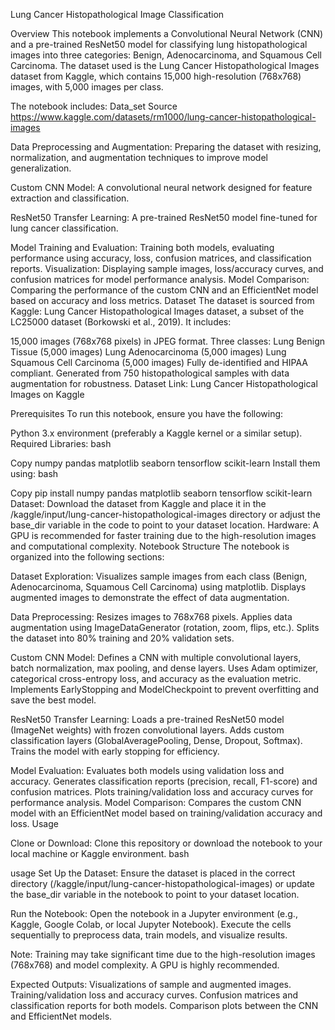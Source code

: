 Lung Cancer Histopathological Image Classification

Overview
This notebook implements a Convolutional Neural Network (CNN) and a pre-trained ResNet50 model for classifying lung histopathological images into three categories: Benign, Adenocarcinoma, and Squamous Cell Carcinoma. The dataset used is the Lung Cancer Histopathological Images dataset from Kaggle, which contains 15,000 high-resolution (768x768) images, with 5,000 images per class.



The notebook includes:
Data_set Source
https://www.kaggle.com/datasets/rm1000/lung-cancer-histopathological-images

Data Preprocessing and Augmentation: Preparing the dataset with resizing, normalization, and augmentation techniques to improve model generalization.

Custom CNN Model: A convolutional neural network designed for feature extraction and classification.

ResNet50 Transfer Learning: A pre-trained ResNet50 model fine-tuned for lung cancer classification.

Model Training and Evaluation: Training both models, evaluating performance using accuracy, loss, confusion matrices, and classification reports.
Visualization: Displaying sample images, loss/accuracy curves, and confusion matrices for model performance analysis.
Model Comparison: Comparing the performance of the custom CNN and an EfficientNet model based on accuracy and loss metrics.
Dataset
The dataset is sourced from Kaggle: Lung Cancer Histopathological Images dataset, a subset of the LC25000 dataset (Borkowski et al., 2019). It includes:

15,000 images (768x768 pixels) in JPEG format.
Three classes:
Lung Benign Tissue (5,000 images)
Lung Adenocarcinoma (5,000 images)
Lung Squamous Cell Carcinoma (5,000 images)
Fully de-identified and HIPAA compliant.
Generated from 750 histopathological samples with data augmentation for robustness.
Dataset Link: Lung Cancer Histopathological Images on Kaggle

Prerequisites
To run this notebook, ensure you have the following:

Python 3.x environment (preferably a Kaggle kernel or a similar setup).
Required Libraries:
bash

Copy
numpy
pandas
matplotlib
seaborn
tensorflow
scikit-learn
Install them using:
bash

Copy
pip install numpy pandas matplotlib seaborn tensorflow scikit-learn
Dataset: Download the dataset from Kaggle and place it in the /kaggle/input/lung-cancer-histopathological-images directory or adjust the base_dir variable in the code to point to your dataset location.
Hardware: A GPU is recommended for faster training due to the high-resolution images and computational complexity.
Notebook Structure
The notebook is organized into the following sections:

Dataset Exploration:
Visualizes sample images from each class (Benign, Adenocarcinoma, Squamous Cell Carcinoma) using matplotlib.
Displays augmented images to demonstrate the effect of data augmentation.

Data Preprocessing:
Resizes images to 768x768 pixels.
Applies data augmentation using ImageDataGenerator (rotation, zoom, flips, etc.).
Splits the dataset into 80% training and 20% validation sets.

Custom CNN Model:
Defines a CNN with multiple convolutional layers, batch normalization, max pooling, and dense layers.
Uses Adam optimizer, categorical cross-entropy loss, and accuracy as the evaluation metric.
Implements EarlyStopping and ModelCheckpoint to prevent overfitting and save the best model.

ResNet50 Transfer Learning:
Loads a pre-trained ResNet50 model (ImageNet weights) with frozen convolutional layers.
Adds custom classification layers (GlobalAveragePooling, Dense, Dropout, Softmax).
Trains the model with early stopping for efficiency.

Model Evaluation:
Evaluates both models using validation loss and accuracy.
Generates classification reports (precision, recall, F1-score) and confusion matrices.
Plots training/validation loss and accuracy curves for performance analysis.
Model Comparison:
Compares the custom CNN model with an EfficientNet model based on training/validation accuracy and loss.
Usage

Clone or Download:
Clone this repository or download the notebook to your local machine or Kaggle environment.
bash

usage
Set Up the Dataset:
Ensure the dataset is placed in the correct directory (/kaggle/input/lung-cancer-histopathological-images) or update the base_dir variable in the notebook to point to your dataset location.

Run the Notebook:
Open the notebook in a Jupyter environment (e.g., Kaggle, Google Colab, or local Jupyter Notebook).
Execute the cells sequentially to preprocess data, train models, and visualize results.

Note: Training may take significant time due to the high-resolution images (768x768) and model complexity. A GPU is highly recommended.

Expected Outputs:
Visualizations of sample and augmented images.
Training/validation loss and accuracy curves.
Confusion matrices and classification reports for both models.
Comparison plots between the CNN and EfficientNet models.